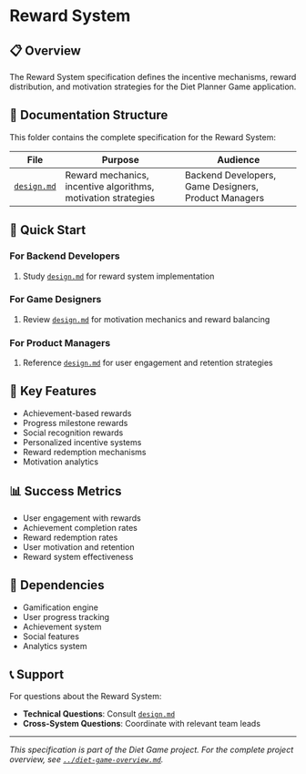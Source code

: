 # Reward System

## 📋 Overview

The Reward System specification defines the incentive mechanisms, reward distribution, and motivation strategies for the Diet Planner Game application.

## 📁 Documentation Structure

This folder contains the complete specification for the Reward System:

| File | Purpose | Audience |
|------|---------|----------|
| [`design.md`](./design.md) | Reward mechanics, incentive algorithms, motivation strategies | Backend Developers, Game Designers, Product Managers |

## 🚀 Quick Start

### For Backend Developers
1. Study [`design.md`](./design.md) for reward system implementation

### For Game Designers
1. Review [`design.md`](./design.md) for motivation mechanics and reward balancing

### For Product Managers
1. Reference [`design.md`](./design.md) for user engagement and retention strategies

## 🔗 Key Features

- Achievement-based rewards
- Progress milestone rewards
- Social recognition rewards
- Personalized incentive systems
- Reward redemption mechanisms
- Motivation analytics

## 📊 Success Metrics

- User engagement with rewards
- Achievement completion rates
- Reward redemption rates
- User motivation and retention
- Reward system effectiveness

## 🔄 Dependencies

- Gamification engine
- User progress tracking
- Achievement system
- Social features
- Analytics system

## 📞 Support

For questions about the Reward System:
- **Technical Questions**: Consult [`design.md`](./design.md)
- **Cross-System Questions**: Coordinate with relevant team leads

---

*This specification is part of the Diet Game project. For the complete project overview, see [`../diet-game-overview.md`](../diet-game-overview.md).*
